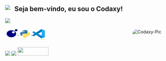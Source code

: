 ## Seja bem-vindo, eu sou o Codaxy! <img align="left" src="https://img.icons8.com/fluency/344/origami.png" width="30px">

<div align="left">
  <a href="https://github.com/zCodaxy">
  <img height="180em" src="https://github-readme-stats.vercel.app/api?username=zCodaxy&show_icons=true&theme=dark&include_all_commits=true&count_private=true"/>
</div>
  
<div style="display: inline_block"><br>
  <img align="center" alt="Codaxy-Lua" height="30" width="40" src="https://raw.githubusercontent.com/devicons/devicon/master/icons/lua/lua-original.svg">
  <img align="center" alt="Codaxy-Python" height="30" width="40" src="https://raw.githubusercontent.com/devicons/devicon/master/icons/python/python-original.svg">
  <img align="center" alt="Codaxy-VS" height="30" width="40" src="https://raw.githubusercontent.com/devicons/devicon/master/icons/vscode/vscode-original.svg">
  <img align="right" alt="Codaxy-Pic" height="150" style="border-radius:12px;" src="https://img.icons8.com/fluency/344/bmo.png">
</div>
  
  ##
 
<div> 
  <a href="https://www.youtube.com/channel/UClK0Exn9A8VKNkC9u7wlJYw" target="_blank"><img src="https://img.shields.io/badge/YouTube-FF0000?style=for-the-badge&logo=youtube&logoColor=white" target="_blank"></a>
  <a href="https://discordapp.com/users/768149857352679454" target="_blank"><img src="https://img.shields.io/badge/Discord-7289DA?style=for-the-badge&logo=discord&logoColor=white" target="_blank"></a> 
  <a href = "https://t.me/c0daxy"><img src="https://img.shields.io/badge/-telegram-red?color=white&logo=telegram&logoColor=black" height="28" width="100" target="_blank"></a>
